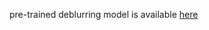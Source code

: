 pre-trained deblurring model is available [here](https://github.com/swz30/MIRNetv2/releases/tag/v1.0.0)